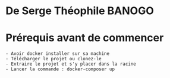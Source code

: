 

# De Serge Théophile BANOGO 

# Prérequis avant de commencer
    - Avoir docker installer sur sa machine
    - Télécharger le projet ou clonez-le 
    - Extraire le projet et s'y placer dans la racine
    - Lancer la commande : docker-composer up

